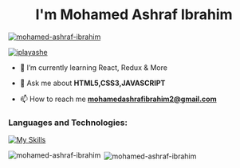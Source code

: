 <h1 align="center">I'm Mohamed Ashraf Ibrahim</h1>








<p align="left"> <a href="https://github.com/ryo-ma/github-profile-trophy"><img src="https://github-profile-trophy.vercel.app/?username=mohamed-ashraf-ibrahim" alt="mohamed-ashraf-ibrahim" /></a> </p>

<p align="left"> <a href="https://twitter.com/iplayashe" target="blank"><img src="https://img.shields.io/twitter/follow/iplayashe?logo=twitter&style=for-the-badge" alt="iplayashe" /></a> </p>

- 🌱 I’m currently learning React, Redux & More

- 💬 Ask me about **HTML5,CSS3,JAVASCRIPT**

- 📫 How to reach me **mohamedashrafibrahim2@gmail.com**


### Languages and Technologies:

[![My Skills](https://skillicons.dev/icons?i=cpp,js,html,css,bootstrap,tailwind,react,router,babel,vite,npm,figma,xd,git)](https://skillicons.dev)




<p><img align="left" src="https://github-readme-stats.vercel.app/api/top-langs?username=mohamed-ashraf-ibrahim&show_icons=true&locale=en&layout=compact" alt="mohamed-ashraf-ibrahim" /></p>

<p>&nbsp;<img align="center" src="https://github-readme-stats.vercel.app/api?username=mohamed-ashraf-ibrahim&show_icons=true&locale=en" alt="mohamed-ashraf-ibrahim" /></p>

